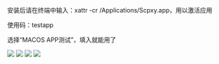 安装后请在终端中输入：xattr -cr /Applications/Scpxy.app，用以激活应用

使用码：testapp

选择“MACOS APP测试”，填入就能用了

![](https://img.cdn1.vip/i/68c10f0b281a5_1757482763.webp)
![](https://img.cdn1.vip/i/68c10ef6238c2_1757482742.webp)
![](https://img.cdn1.vip/i/68c10f0c8c7e6_1757482764.webp)
![](https://img.cdn1.vip/i/68c10f07f2cf6_1757482759.webp)
